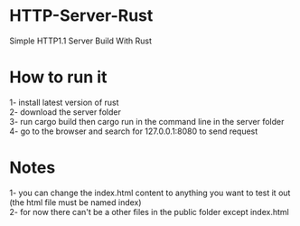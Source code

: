 # HTTP-Server-Rust
Simple HTTP1.1 Server Build With Rust
# How to run it
1- install latest version of rust<br />
2- download the server folder <br />
3- run cargo build then cargo run in the command line in the server folder <br />
4- go to the browser and search for 127.0.0.1:8080 to send request
# Notes
1- you can change the index.html content to anything you want to test it out (the html file must be named index)<br />
2- for now there can't be a other files in the public folder except index.html
